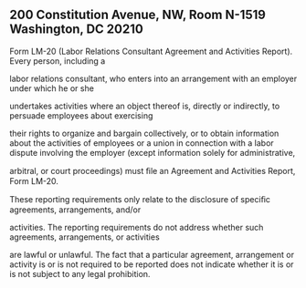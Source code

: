 ## 200 Constitution Avenue, NW, Room N-1519 Washington, DC 20210

Form LM-20 (Labor Relations Consultant Agreement and Activities Report). Every person, including a

labor relations consultant, who enters into an arrangement with an employer under which he or she

undertakes activities where an object thereof is, directly or indirectly, to persuade employees about exercising

their rights to organize and bargain collectively, or to obtain information about the activities of employees or a union in connection with a labor dispute involving the employer (except information solely for administrative,

arbitral, or court proceedings) must ﬁle an Agreement and Activities Report, Form LM-20.

These reporting requirements only relate to the disclosure of speciﬁc agreements, arrangements, and/or

activities. The reporting requirements do not address whether such agreements, arrangements, or activities

are lawful or unlawful. The fact that a particular agreement, arrangement or activity is or is not required to be reported does not indicate whether it is or is not subject to any legal prohibition.
